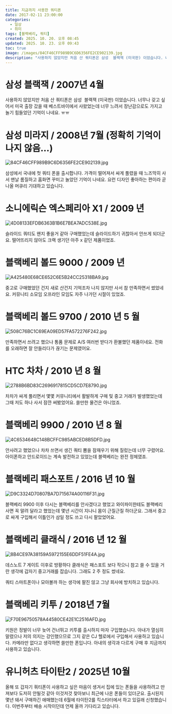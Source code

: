 ```yaml
---
title: 지금까지 사용한 쿼티폰
date: 2017-02-11 23:00:00
categories:
  - 일상
  - 취미
tags: [블랙베리, 쿼티]
created: 2025. 10. 20. 오후 08:45
updated: 2025. 10. 23. 오후 09:43
toc: true
image: /images/84CF46CFF989B9C6D6356FE2CE902139.jpg
description: "사용하지 않았지만 처음 산 쿼티폰은 삼성  블랙잭 (미국판) 이었습니다. 너무나 갖고 싶어서 미국 출장 갔을 때 베스트바이에서 사왔었는데 너무 느려서 장난감으로도 가지고 놀기 힘들었던 기억이 나네요. ㅠㅠ 삼성에서 국내에 첫 쿼티 폰을 출시합니다. 가격이 떨어져서 싸게 풀렸을 때 느즈막"
---
```


# 삼성 블랙잭 / 2007년 4월

사용하지 않았지만 처음 산 쿼티폰은 삼성  블랙잭 (미국판) 이었습니다. 너무나 갖고 싶어서 미국 출장 갔을 때 베스트바이에서 사왔었는데 너무 느려서 장난감으로도 가지고 놀기 힘들었던 기억이 나네요. ㅠㅠ

# 삼성 미라지 / 2008년 7월 (정확히 기억이 나지 않음...)

![84CF46CFF989B9C6D6356FE2CE902139.jpg](/images/84CF46CFF989B9C6D6356FE2CE902139.jpg)

삼성에서 국내에 첫 쿼티 폰을 출시합니다. 가격이 떨어져서 싸게 풀렸을 때 느즈막히 사서 맨날 롬질하고 홈화면 꾸미고 놀았던 기억이 나네요. 요런 디자인 좋아하는 편이라 곧 나올 머큐리 기대하고 있습니다.

# 소니에릭슨 엑스페리아 X1 / 2009 년

![4D08133EFDB6363B1B6E7BEA7ADC538E.jpg](/images/4D08133EFDB6363B1B6E7BEA7ADC538E.jpg)

슬라이드 쿼티도 왠지 좋을거 같아 구매했었는데 슬라이드하기 귀찮아서 안쓰게 되더군요. 떨어뜨리지 않아도 크랙 생기던 아주 x 같던 제품이었죠.

# 블랙베리 볼드 9000 / 2009 년

![A425480E68CE652C6E5B24CC25318BA9.jpg](/images/A425480E68CE652C6E5B24CC25318BA9.jpg)

중고로 구매했었던 건지 새로 산건지 기억조차 나지 않지만 사서 참 만족하면서 썼었네요. 커뮤니티 소모임 오프라인 모임도 자주 나가던 시절이 있었죠.

# 블랙베리 볼드 9700 / 2010 년 5 월

![508C76BC1C69EA09ED57FA572276F242.jpg](/images/508C76BC1C69EA09ED57FA572276F242.jpg)

만족하면서 쓰려고 했으나 통품 문제로 A/S 여러번 받다가 환불했던 제품이네요. 전화를 오래하면 잘 안들리다가 끊기는 문제였어요.

# HTC 차차 / 2010 년 8 월

![2788B6BD83C2696917815CD5CD7E8790.jpg](/images/2788B6BD83C2696917815CD5CD7E8790.jpg)

차차가 싸게 풀리면서 몇몇 커뮤니티에서 활발하게 구매 및 중고 거래가 발생했었는데 그때 저도 하나 사서 잠깐 써봤었어요. 쓸만한 물건은 아니었죠.

# 블랙베리 9900 / 2010 년 8 월

![4C6534648C148BCFFC985ABCED8B5DFD.jpg](/images/4C6534648C148BCFFC985ABCED8B5DFD.jpg)

안사려고 했었으나 차차 쓰면서 생긴 쿼티 뽐을 잠재우기 위해 질렀는데 너무 구렸어요. 아이폰하고 안드로이드는 계속 발전하고 있었는데 블랙베리는 완전 정체였죠.

# 블랙베리 패스포트 / 2016 년 10 월

![D9C3324D70807BA7D715674A00116F31.jpg](/images/D9C3324D70807BA7D715674A00116F31.jpg)

블랙베리 9900 이후 다시는 블랙베리를 안사겠다고 했었고 와이파이한테도 블랙베리 사면 꼭 말려 달라고 했었는데 몇년 시간이 지나니 몸이 근질근질 하더군요. 그래서 중고로 싸게 구입해서 이틀인가 삼일 정도 쓰고 다시 팔았었어요.

# 블랙베리 클래식 / 2016 년 12 월

![8B4CE97A38159A5972155E6DDF51FE4A.jpg](/images/8B4CE97A38159A5972155E6DDF51FE4A.jpg)

데스노트 7 게이트 이후로 방황하다 클래식은 패스포트 보다 작으니 참고 쓸 수 있을 거란 생각에 갑자기 중고거래를 잡습니다. 그래도 2 주 정도 썼네요.

쿼티 스마트폰이나 모아볼까 하는 생각에 팔진 않고 그냥 회사에 방치하고 있습니다.

# 블랙베리 키투 / 2018년 7월

![F70E96750578A44580CE42E1C2516AFD.jpg](/images/F70E96750578A44580CE42E1C2516AFD.jpg)

키원은 정발이 너무 늦어 건너뛰고 키투를 출시하지 마자 구입했습니다. 아내가 열심히 말렸으나 저의 의지는 강인했으므로 그지 같은 CJ 헬로에서 구입해서 사용하고 있습니다. 카메라만 없다고 생각하면 쓸만한 폰입니다. 아내의 생각과 다르게 구매 후 지금까지 사용하고 있습니다.

# 유니허츠 타이탄2 / 2025년 10월

올해 또 갑자기 쿼티폰이 사용하고 싶은 마음이 생겨서 집에 있는 폰들을 사용하려고 만져보다 도저히 안될것 같아 이것저것 찾아보니 최근에 나온 폰들이 있더군요. 출시된지 몇년 돼서 구매하긴 애매했는데 6월에 타이탄2를 킥스타터에서 하고 있길래 신청했습니다. 이번주부터 배송 시작이던데 언제 올까 기다리고 있습니다.

